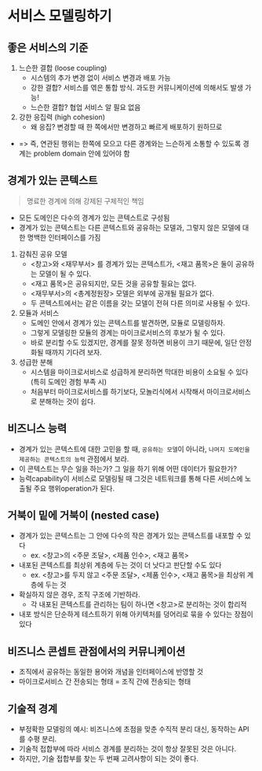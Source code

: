 # 서비스 모델링하기

## 좋은 서비스의 기준
1. 느슨한 결합 (loose coupling)
    * 시스템의 추가 변경 없이 서비스 변경과 배포 가능
    * 강한 결합? 서비스를 엮은 통합 방식. 과도한 커뮤니케이션에 의해서도 발생 가능!
    * 느슨한 결합? 협업 서비스 알 필요 없음
2. 강한 응집력 (high cohesion)
    * 왜 응집? 변경할 때 한 쪽에서만 변경하고 빠르게 배포하기 원하므로
- => 즉, 연관된 행위는 한쪽에 모으고 다른 경계와는 느슨하게 소통할 수 있도록 경계는 problem domain 안에 있어야 함


## 경계가 있는 콘텍스트
> 명료한 경계에 의해 강제된 구체적인 책임
- 모든 도메인은 다수의 경계가 있는 콘텍스트로 구성됨
- 경계가 있는 콘텍스트는 다른 콘텍스트와 공유하는 모델과, 그렇지 않은 모델에 대한 명백한 인터페이스를 가짐

1. 감춰진 공유 모델
    * <창고>와 <재무부서> 를 경계가 있는 콘텍스트가, <재고 품목>은 둘이 공유하는 모델이 될 수 있다.
    * <재고 품목>은 공유되지만, 모든 것을 공유할 필요는 없다.
    * <재무부서>의 <총계정원장> 모델은 외부에 공개될 필요가 없다.
    * 두 콘텍스트에서는 같은 이름을 갖는 모델이 전혀 다른 의미로 사용될 수 있다.
2. 모듈과 서비스
    * 도메인 안에서 경계가 있는 콘텍스트를 발견하면, 모듈로 모델링하자.
    * 그렇게 모델링한 모듈의 경계는 마이크로서비스의 후보가 될 수 있다.
    * 바로 분리할 수도 있겠지만, 경계를 잘못 정하면 비용이 크기 때문에, 일단 안정화될 때까지 기다려 보자.
3. 성급한 분해
    * 시스템을 마이크로서비스로 성급하게 분리하면 막대한 비용이 소요될 수 있다 (특히 도메인 경험 부족 시)
    * 처음부터 마이크로서비스를 하기보다, 모놀리식에서 시작해서 마이크로서비스로 분해하는 것이 쉽다.


## 비즈니스 능력
- 경계가 있는 콘텍스트에 대한 고민을 할 때, `공유하는 모델`이 아니라, `나머지 도메인을 제공하는 콘텍스트의 능력` 관점에서 보라.
- 이 콘텍스트는 무슨 일을 하는가? 그 일을 하기 위해 어떤 데이터가 필요한가?
- 능력capability이 서비스로 모델링될 때 그것은 네트워크를 통해 다른 서비스에 노출될 주요 행위operation가 된다.


## 거북이 밑에 거북이 (nested case)
- 경계가 있는 콘텍스트는 그 안에 다수의 작은 경계가 있는 콘텍스트를 내포할 수 있다
    * ex. <창고>의 <주문 조달>, <제품 인수>, <재고 품목>
- 내포된 콘텍스트를 최상위 계층에 두는 것이 더 낫다고 판단할 수도 있다
    * ex. <창고>를 두지 않고 <주문 조달>, <제품 인수>, <재고 품목>을 최상위 계층에 두는 것
- 확실하지 않은 경우, 조직 구조에 기반하라. 
    * 각 내포된 콘텍스트를 관리하는 팀이 하나면 <창고>로 분리하는 것이 합리적
- 내포 방식은 단순하게 테스트하기 위해 아키텍처를 덩어리로 묶을 수 있다는 장점이 있다


## 비즈니스 콘셉트 관점에서의 커뮤니케이션
- 조직에서 공유하는 동일한 용어와 개념을 인터페이스에 반영할 것
- 마이크로서비스 간 전송되는 형태 = 조직 간에 전송되는 형태


## 기술적 경계
- 부정확한 모델링의 예시: 비즈니스에 초점을 맞춘 수직적 분리 대신, 동작하는 API를 수평 분리.
- 기술적 접합부에 따라 서비스 경계를 분리하는 것이 항상 잘못된 것은 아니다.
- 하지만, 기술 접합부를 찾는 두 번째 고려사항이 되는 것이 좋다.